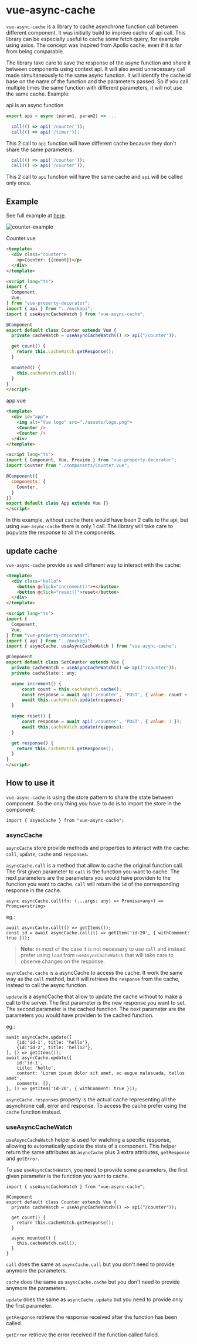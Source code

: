 # vue-async-cache

`vue-async-cache` is a library to cache asynchrone function call between different component.
It was initially build to improve cache of api call. This library can be especially useful to cache some fetch query, for example using axios. The concept was inspired from Apollo cache, even if it is far from being comparable.

The library take care to save the response of the async function and share it between components using context api. It will also avoid unnecessary call made simultaneously to the same async function. It will identify the cache id base on the name of the function and the parameters passed. So if you call multiple times the same function with different parameters, it will not use the same cache. Example:

api is an async function
```js
export api = async (param1, param2) => ...
```

```js
  call(() => api('/counter'));
  call(() => api('/timer'));
```
This 2 call to `api` function will have different cache because they don't share the same parameters.

```js
  call(() => api('/counter'));
  call(() => api('/counter'));
```
This 2 call to `api` function will have the same cache and `api` will be called only once.

## Example

See full example at [here](https://github.com/apiel/vue-async-cache/tree/master/example).

![counter-example](https://github.com/apiel/async-cache/blob/master/packages/vue-async-cache/media/vue-async-cache.gif?raw=true)

Counter.vue
```html
<template>
  <div class="counter">
    <p>Counter: {{count}}</p>
  </div>
</template>

<script lang="ts">
import {
  Component,
  Vue,
} from "vue-property-decorator";
import { api } from "../mockapi";
import { useAsyncCacheWatch } from "vue-async-cache";

@Component
export default class Counter extends Vue {
  private cacheWatch = useAsyncCacheWatch(() => api("/counter"));

  get count() {
    return this.cacheWatch.getResponse();
  }

  mounted() {
    this.cacheWatch.call();
  }
}
</script>
```

app.vue
```html
<template>
  <div id="app">
    <img alt="Vue logo" src="./assets/logo.png">
    <Counter />
    <Counter />
  </div>
</template>

<script lang="ts">
import { Component, Vue, Provide } from "vue-property-decorator";
import Counter from "./components/Counter.vue";

@Component({
  components: {
    Counter,
  }
})
export default class App extends Vue {}
</script>
```
In this example, without cache there would have been 2 calls to the api, but using `vue-async-cache` there is only 1 call. The library will take care to populate the response to all the components.

## update cache

`vue-async-cache` provide as well different way to interact with the cache:

```html
<template>
  <div class="hello">
    <button @click="increment()">+</button>
    <button @click="reset()">reset</button>
  </div>
</template>

<script lang="ts">
import {
  Component,
  Vue,
} from "vue-property-decorator";
import { api } from "../mockapi";
import { asyncCache, useAsyncCacheWatch } from "vue-async-cache";

@Component
export default class SetCounter extends Vue {
  private cacheWatch = useAsyncCacheWatch(() => api("/counter"));
  private cacheState!: any;

  async increment() {
      const count = this.cacheWatch.cache();
      const response = await api('/counter', 'POST', { value: count + 1 });
      await this.cacheWatch.update(response);
  }

  async reset() {
      const response = await api('/counter', 'POST', { value: 1 });
      await this.cacheWatch.update(response);
  }

  get response() {
    return this.cacheWatch.getResponse();
  }
}
</script>
```

## How to use it

`vue-async-cache` is using the store pattern to share the state between component. So the only thing you have to do is to import the store in the component:

```tsx
import { asyncCache } from "vue-async-cache";
```

### asyncCache

`asyncCache` store provide methods and properties to interact with the cache: `call`, `update`, `cache` and `responses`.

`asyncCache.call` is a method that allow to cache the original function call. The first given parameter to `call` is the function you want to cache. The next parameters are the parameters you would have providen to the function you want to cache. `call` will return the `id` of the corresponding response in the cache.

```tsx
async asyncCache.call(fn: (...args: any) => Promise<any>) => Promise<string>
```

eg.:
```tsx
await asyncCache.call(() => getItems());
const id = await asyncCache.call(() => getItem('id-20', { withComment: true }));
```
> **Note:** in most of the case it is not necessary to use `call` and instead prefer using `load` from `useAsyncCacheWatch` that will take care to observe changes on the response.

`asyncCache.cache` is a asyncCache to access the cache. It work the same way as the `call` method, but it will retrieve the `response` from the cache, instead to call the async function.

`update` is a asyncCache that allow to update the cache without to make a call to the server. The first parameter is the new response you want to set. The second parameter is the cached function. The next parameter are the parameters you would have providen to the cached function.

eg.:

```tsx
await asyncCache.update([
    {id:'id-1', title: 'hello'},
    {id:'id-2', title: 'hello2'},
], () => getItems());
await asyncCache.update({
    id:'id-1',
    title: 'hello',
    content: 'Lorem ipsum dolor sit amet, ac augue malesuada, tellus amet',
    comments: [],
}, () => getItem('id-20', { withComment: true }));
```

`asyncCache.responses` property is the actual cache representing all the asynchrone call, error and response. To access the cache prefer using the `cache` function instead.

### useAsyncCacheWatch

`useAsyncCacheWatch` helper is used for watching a specific response, allowing to automatically update the state of a component. This helper return the same attributes as `asyncCache` plus 3 extra attributes, `getResponse` and `getError`.

To use `useAsyncCacheWatch`, you need to provide some parameters, the first given parameter is the function you want to cache.

```tsx
import { useAsyncCacheWatch } from "vue-async-cache";

@Component
export default class Counter extends Vue {
  private cacheWatch = useAsyncCacheWatch(() => api("/counter"));

  get count() {
    return this.cacheWatch.getResponse();
  }

  async mounted() {
    this.cacheWatch.call();
  }
}
```

`call` does the same as `asyncCache.call` but you don't need to provide anymore the parameters.

`cache` does the same as `asyncCache.cache` but you don't need to provide anymore the parameters.

`update` does the same as `asyncCache.update` but you need to provide only the first parameter.

`getResponse` retrieve the response received after the function has been called.

`getError` retrieve the error received if the function called failed.
